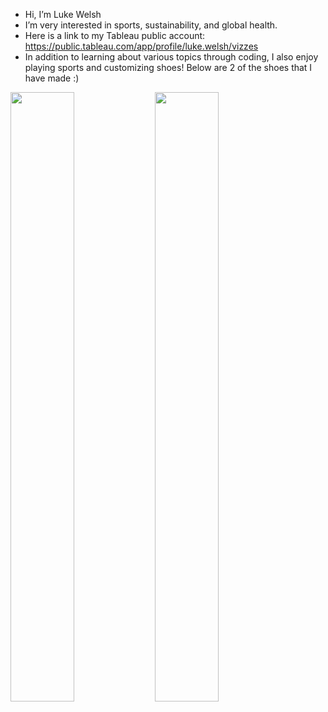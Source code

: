 - Hi, I’m Luke Welsh
- I’m very interested in sports, sustainability, and global health.
- Here is a link to my Tableau public account: https://public.tableau.com/app/profile/luke.welsh/vizzes
- In addition to learning about various topics through coding, I also enjoy playing sports and customizing shoes! Below are 2 of the shoes that I have made :)

<img src="https://user-images.githubusercontent.com/99223887/188251201-54b4417d-73e0-4efc-baa2-d925889a76a1.jpg" width = 45% height=50%> <img src="https://user-images.githubusercontent.com/99223887/188188293-501480dd-f166-4d2e-a28f-27eb765b32d6.jpg" width = 45% height=50%>




<!---
lukelwelsh/lukelwelsh is a ✨ special ✨ repository because its `README.md` (this file) appears on your GitHub profile.
You can click the Preview link to take a look at your changes.
--->
